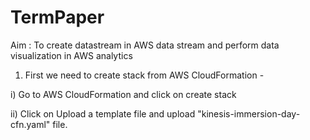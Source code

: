 # TermPaper

Aim : To create datastream in AWS data stream and perform data visualization in AWS analytics


1) First we need to create stack from AWS CloudFormation -

i) Go to AWS CloudFormation and click on create stack

ii) Click on Upload a template file and upload "kinesis-immersion-day-cfn.yaml" file.

